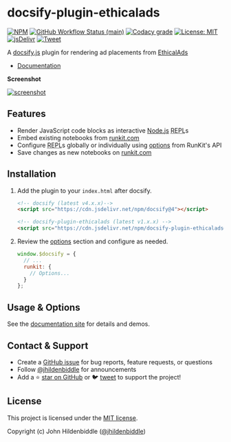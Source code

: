 # docsify-plugin-ethicalads

[![NPM](https://img.shields.io/npm/v/docsify-plugin-ethicalads.svg?style=flat-square)](https://www.npmjs.com/package/docsify-plugin-ethicalads)
[![GitHub Workflow Status (main)](https://img.shields.io/github/workflow/status/jhildenbiddle/docsify-plugin-ethicalads/Build/main?label=checks&style=flat-square)](https://github.com/jhildenbiddle/docsify-plugin-ethicalads/actions?query=branch%3Amain+)
[![Codacy grade](https://img.shields.io/codacy/grade/e9c2a9504211450ab39e0d72a1158a47.svg?style=flat-square)](https://app.codacy.com/gh/jhildenbiddle/docsify-plugin-ethicalads/dashboard)
[![License: MIT](https://img.shields.io/badge/License-MIT-yellow.svg?style=flat-square)](https://github.com/jhildenbiddle/docsify-plugin-ethicalads/blob/main/LICENSE)
[![jsDelivr](https://data.jsdelivr.com/v1/package/npm/docsify-plugin-ethicalads/badge)](https://www.jsdelivr.com/package/npm/docsify-plugin-ethicalads)
[![Tweet](https://img.shields.io/twitter/url/http/shields.io.svg?style=social)](https://twitter.com/intent/tweet?url=https%3A%2F%2Fgithub.com%2Fjhildenbiddle%2Fdocsify-plugin-ethicalads&hashtags=docsify,developers,frontend,plugin)

A [docsify.js](https://docsify.js.org) plugin for rendering ad placements from [EthicalAds](https://www.ethicalads.io/)

- [Documentation](https://jhildenbiddle.github.io/docsify-plugin-ethicalads)

**Screenshot**

<!-- Screenshots made with https://www.screely.com/ -->
<a href="https://jhildenbiddle.github.io/docsify-plugin-ethicalads">
  <picture>
    <source srcset="https://raw.githubusercontent.com/jhildenbiddle/docsify-plugin-ethicalads/main/docs/assets/img/screenshot-runkit.webp" type="image/webp">
    <img src="https://raw.githubusercontent.com/jhildenbiddle/docsify-plugin-ethicalads/main/docs/assets/img/screenshot-runkit.jpg" alt="screenshot">
  </picture>
</a>

## Features

- Render JavaScript code blocks as interactive [Node.js](https://nodejs.org/en/) <abbr title="Read-Eval-Print Loop">REPL</abbr>s
- Embed existing notebooks from [runkit.com](https://runkit.com/)
- Configure <abbr title="Read-Eval-Print Loop">REPL</abbr>s globally or individually using [options](https://jhildenbiddle.github.io/docsify-plugin-ethicalads#options) from RunKit's API
- Save changes as new notebooks on [runkit.com](https://runkit.com/)

## Installation

1. Add the plugin to your `index.html` after docsify.

   ```html
   <!-- docsify (latest v4.x.x)-->
   <script src="https://cdn.jsdelivr.net/npm/docsify@4"></script>

   <!-- docsify-plugin-ethicalads (latest v1.x.x) -->
   <script src="https://cdn.jsdelivr.net/npm/docsify-plugin-ethicalads@1"></script>
   ```

1. Review the [options](#options) section and configure as needed.

   ```javascript
   window.$docsify = {
     // ...
     runkit: {
       // Options...
     }
   };
   ```

## Usage & Options

See the [documentation site](https://jhildenbiddle.github.io/docsify-plugin-ethicalads) for details and demos.

## Contact & Support

- Create a [GitHub issue](https://github.com/jhildenbiddle/docsify-plugin-ethicalads/issues) for bug reports, feature requests, or questions
- Follow [@jhildenbiddle](https://twitter.com/jhildenbiddle) for announcements
- Add a ⭐️ [star on GitHub](https://github.com/jhildenbiddle/docsify-plugin-ethicalads) or 🐦 [tweet](https://twitter.com/intent/tweet?url=https%3A%2F%2Fgithub.com%2Fjhildenbiddle%2Fdocsify-plugin-ethicalads&hashtags=docsify,developers,frontend,javascript) to support the project!

## License

This project is licensed under the [MIT license](https://github.com/jhildenbiddle/docsify-plugin-ethicalads/blob/main/LICENSE).

Copyright (c) John Hildenbiddle ([@jhildenbiddle](https://twitter.com/jhildenbiddle))
